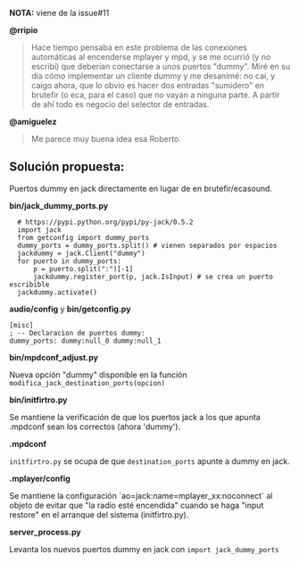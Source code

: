 **NOTA:** viene de la issue#11

**@rripio**

> Hace tiempo pensaba en este problema de las conexiones automáticas al encenderse mplayer y mpd, y se me ocurrió (y no escribí) que deberían conectarse a unos puertos "dummy".
> Miré en su día cómo implementar un cliente dummy y me desanimé: no caí, y caigo ahora, que lo obvio es hacer dos entradas "sumidero" en brutefir (o eca, para el caso) que no vayan a ninguna parte. A partir de ahí todo es negocio del selector de entradas.

**@amiguelez**

> Me parece muy buena idea esa Roberto.

## Solución propuesta:
Puertos dummy en jack directamente en lugar de en brutefir/ecasound.

**bin/jack_dummy_ports.py**

      # https://pypi.python.org/pypi/py-jack/0.5.2
      import jack
      from getconfig import dummy_ports
      dummy_ports = dummy_ports.split() # vienen separados por espacios
      jackdummy = jack.Client("dummy")
      for puerto in dummy_ports:
          p = puerto.split(":")[-1]
          jackdummy.register_port(p, jack.IsInput) # se crea un puerto escribible
      jackdummy.activate()

**audio/config** y **bin/getconfig.py**

    [misc]
    ; -- Declaracion de puertos dummy:
    dummy_ports: dummy:null_0 dummy:null_1

**bin/mpdconf_adjust.py**

Nueva opción "dummy" disponible en la función `modifica_jack_destination_ports(opcion)`

**bin/initfirtro.py**

Se mantiene la verificación de que los puertos jack a los que apunta .mpdconf sean los correctos (ahora 'dummy').

**.mpdconf**

`initfirtro.py` se ocupa de que `destination_ports` apunte a dummy en jack.

**.mplayer/config**

Se mantiene la configuración ´ao=jack:name=mplayer_xx:noconnect´ al objeto de evitar que "la radio esté encendida" cuando se haga "input restore" en el arranque del sistema (initfirtro.py).

**server_process.py**

 Levanta los nuevos puertos dummy en jack con `import jack_dummy_ports`
 
 
